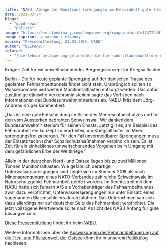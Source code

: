 ```yaml
---
title: "NABU: Absage der Munitions-Sprengungen im Fehmarnbelt gute Entscheidung"
date: 2021-03-24
blogs: 
  - "good-news"
  - "politik"
image: "https://res.cloudinary.com/deepwave-org/image/upload/v1747244512/deepwave.org/baltic-sea-816303_1920.jpg"
image_caption: "© Marabu / Pixabay"
source: "Pressemitteilung, 23.03.2021, NABU"
author: "DEEPWAVE"
related: 
  - "/die-fehmarnbeltquerung-gefaehrdet-die-tier-und-pflanzenwelt-der-ostsee/"
---
```


Krüger: Zeit für ein umweltschonendes Bergungskonzept für Kriegsaltlasten

Berlin – Die für heute geplante Sprengung auf der dänischen Trasse des geplanten Fehmarnbelttunnels findet nicht statt. Ursprünglich sollten so Wasserbomben und weitere Munitionsaltlasten entsorgt werden. Das dafür zuständige dänische Verkehrsministerium sagte das Vorhaben nach Informationen des Bundesumweltministeriums ab. NABU-Präsident Jörg-Andreas Krüger kommentiert:

„Das ist eine gute Entscheidung im Sinne des Meeresnaturschutzes und für den vom Aussterben bedrohten Schweinswal. Wir danken dem Bundesumweltministerium für seinen Einsatz. Jetzt gilt es, am Beispiel des Fehmarnbelt ein Konzept zu erarbeiten, um Kriegsaltlasten im Meer sprengungsfrei zu bergen. Für den Fall unvermeidbarer Sprengungen muss der Einsatz technischer Schallschutzmaßnahmen verbindlich sein. Es ist Zeit für ein einheitliches umweltschonendes Vorgehen beim Umgang mit dem gefährlichen Erbe der Weltkriege.“

Allein in der deutschen Nord- und Ostsee liegen bis zu zwei Millionen Tonnen Munitionsaltlasten. Wie gefährlich derartige Unterwassersprengungen sind zeigte sich im Sommer 2019 als nach Minensprengungen eines NATO-Verbandes zahlreiche Schweinswale im Naturschutzgebiet Fehmarnbelt getötet wurden. Im Rechtsstreit mit dem NABU hatte sich Femern A/S als Vorhabenträger des Fehmarnbelttunnes zwar dazu verpflichtet, Unterwassersprengungen nur unter Einsatz eines sogenannten Blasenschleiers durchzuführen. Das Unternehmen sah sich dazu allerdings nur auf deutscher Seite des Fehmarnbelt verpflichtet. Die jetzt vollzogene Kehrtwende sollte nach Ansicht des NABU Anfang für gute Lösungen sein.

[Diese Pressemitteilung](https://www.nabu.de/presse/pressemitteilungen/index.php?popup=true&show=31062&db=presseservice) findet ihr beim [NABU](https://www.nabu.de/).

Weitere Informationen über die [Auswirkungen der Fehmarnbeltquerung auf die Tier- und Pflanzenwelt der Ostsee](https://www.deepwave.org/die-fehmarnbeltquerung-gefaehrdet-die-tier-und-pflanzenwelt-der-ostsee/) könnt ihr in unserem [Politikblog](https://www.deepwave.org/blogs/politik/) nachlesen.
